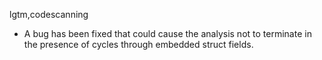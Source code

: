 lgtm,codescanning
* A bug has been fixed that could cause the analysis not to terminate in the presence of cycles through embedded struct fields.